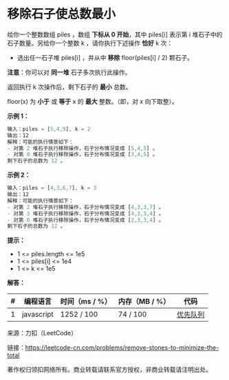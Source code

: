 # 移除石子使总数最小

给你一个整数数组 piles ，数组 **下标从 0 开始**，其中 piles[i] 表示第 i 堆石子中的石子数量。另给你一个整数 k ，请你执行下述操作 **恰好** k 次：

- 选出任一石子堆 piles[i] ，并从中 **移除** floor(piles[i] / 2) 颗石子。

**注意**：你可以对 **同一堆** 石子多次执行此操作。

返回执行 k 次操作后，剩下石子的 **最小** 总数。

floor(x) 为 **小于** 或 **等于** x 的 **最大** 整数。（即，对 x 向下取整）。

**示例 1：**

``` javascript
输入：piles = [5,4,9], k = 2
输出：12
解释：可能的执行情景如下：
- 对第 2 堆石子执行移除操作，石子分布情况变成 [5,4,5] 。
- 对第 0 堆石子执行移除操作，石子分布情况变成 [3,4,5] 。
剩下石子的总数为 12 。
```

**示例 2：**

``` javascript
输入：piles = [4,3,6,7], k = 3
输出：12
解释：可能的执行情景如下：
- 对第 2 堆石子执行移除操作，石子分布情况变成 [4,3,3,7] 。
- 对第 3 堆石子执行移除操作，石子分布情况变成 [4,3,3,4] 。
- 对第 0 堆石子执行移除操作，石子分布情况变成 [2,3,3,4] 。
剩下石子的总数为 12 。
```

**提示：**

- 1 <= piles.length <= 1e5
- 1 <= piles[i] <= 1e4
- 1 <= k <= 1e5

**解答：**

**#**|**编程语言**|**时间（ms / %）**|**内存（MB / %）**|**代码**
--|--|--|--|--
1|javascript|1252 / 100|74 / 100|[优先队列](./javascript/ac_v1.js)

来源：力扣（LeetCode）

链接：https://leetcode-cn.com/problems/remove-stones-to-minimize-the-total

著作权归领扣网络所有。商业转载请联系官方授权，非商业转载请注明出处。

